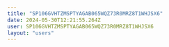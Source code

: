```yaml
---
title: "SP106GVHTZMSPTYAGAB065WQZ73R0MRZ8T1WHJSX6"
date: 2024-05-30T12:21:55.264Z
user: SP106GVHTZMSPTYAGAB065WQZ73R0MRZ8T1WHJSX6
layout: "users"
---
```

    